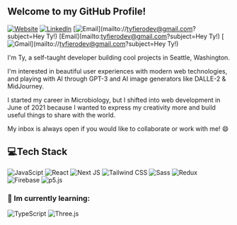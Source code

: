 ## Welcome to my GitHub Profile!

[![Website](https://img.shields.io/badge/tyfiero.com-0FA5E9?style=flat)](https://tyfiero.com)
[![LinkedIn](https://img.shields.io/badge/LinkedIn-0A66C2?style=flat&logo=linkedin&logoColor=white)](https://www.linkedin.com/in/ty-fiero/)
[![Email](https://img.shields.io/badge/-Email-EA4335?style=flat&logo=gmail&logoColor=white)](mailto://tyfierodev@gmail.com?subject=Hey Ty!)
[Email](mailto:tyfierodev@gmail.com?subject=Hey Ty!)
[![Gmail](https://img.shields.io/badge/-Email-EA4335?style=flat&logo=gmail&logoColor=white)](mailto://tyfierodev@gmail.com?subject=Hey Ty!)

I'm Ty, a self-taught developer building cool projects in Seattle, Washington. 

I'm interested in beautiful user experiences with modern web technologies, and playing with AI through GPT-3 and  AI image generators like DALLE-2 & MidJourney. 

I started my career in Microbiology, but I shifted into web development in June of 2021 because I wanted to express my creativity more and build useful things to share with the world.

My inbox is always open if you would like to collaborate or work with me! 😄

## 💻Tech Stack
 ![JavaScipt](https://img.shields.io/badge/JavaScript-F7DF1E?style=for-the-badge&logo=javascript&logoColor=black)   ![React](https://img.shields.io/badge/-React-61DAFB?logo=react&logoColor=white&style=for-the-badge) ![Next JS](https://img.shields.io/badge/-Next.js-000000?logo=next.js&logoColor=white&style=for-the-badge) ![Tailwind CSS](https://img.shields.io/badge/-TailWind%20CSS-06B6D4?logo=tailwind-css&logoColor=white&style=for-the-badge) ![Sass](https://img.shields.io/badge/-Sass-CC6699?logo=sass&logoColor=black&style=for-the-badge) ![Redux](https://img.shields.io/badge/-Redux-764ABC?logo=redux&logoColor=white&style=for-the-badge)   ![Firebase](https://img.shields.io/badge/-Firebase-FFCA28?logo=firebase&logoColor=black&style=for-the-badge) ![p5.js](https://img.shields.io/badge/-p5.js-ED225D?logo=p5.js&logoColor=white&style=for-the-badge) 

### 🍎 Im currently learning:
![TypeScript](https://img.shields.io/badge/typescript-%23007ACC.svg?style=for-the-badge&logo=typescript&logoColor=white) ![Three.js](https://img.shields.io/badge/-Three.js-black?logo=three.js&logoColor=white&style=for-the-badge)
